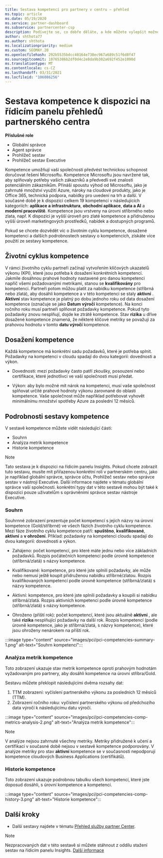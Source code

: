 ```yaml
---
title: Sestava kompetencí pro partnery v centru – přehled
ms.topic: article
ms.date: 05/19/2020
ms.service: partner-dashboard
ms.subservice: partnercenter-csp
description: Podívejte se, co dobře děláte, a kde můžete vylepšit možnosti kompetence Microsoftu, úrovně kompetence a nabídky, které vám pomůžou doručovat řešení Microsoftu.
author: shthota77
ms.author: shthota
ms.localizationpriority: medium
ms.custom: SEOMAY.20
ms.openlocfilehash: 292b5535bdcc40164e738ec967a689c51f6d8f47
ms.sourcegitcommit: 10765386b2df0d4c2e8da9b302a692f452e1090d
ms.translationtype: MT
ms.contentlocale: cs-CZ
ms.lasthandoff: 03/31/2021
ms.locfileid: "106086256"
---
```

# <a name="competencies-report-available-from-the-partner-center-insights-dashboard"></a>Sestava kompetence k dispozici na řídicím panelu přehledů partnerského centra

**Příslušné role**

- Globální správce
- Agent správce
- Prohlížeč sestav
- Prohlížeč sestav Executive

Kompetence umožňují vaší společnosti předvést technickou schopnost doručovat řešení Microsoftu. Kompetence Microsoftu jsou navržené tak, aby splňovaly potřeby vašich zákazníků a předvedli své znalosti potenciálním zákazníkům. Přináší spoustu výhod od Microsoftu, jako je zahrnuté množství využití Azure, nároky na cloudové produkty, jako je Office 365, technická podpora, nabídky pro uvedení na trh a další. V současné době je k dispozici celkem 19 kompetencí v následujících kategoriích: **aplikace a infrastruktura**, **obchodní aplikace**, **data a AI** a **moderní pracoviště**. Kompetence jsou vrstveny na úrovni stříbrného nebo zlata, např. K dispozici je vyšší úroveň pro zlaté kompetence a přidruženou vyšší úroveň marketingových prostředků, nabídek a dostupných programů.  

Pokud se chcete dozvědět víc o životním cyklu kompetence, dosažené kompetenci a dalších podrobnostech sestavy o kompetencích, získáte více použití ze sestavy kompetence.

## <a name="competency-life-cycle"></a>Životní cyklus kompetence

V rámci životního cyklu partneři začínají vytvořením klíčových ukazatelů výkonu (KPI), které jsou potřeba k dosažení konkrétních kompetencí. Jakmile dosáhnou prahové hodnoty nastavené pro danou kompetenci napříč všemi požadovanými metrikami, stanou se **kvalifikovány** pro kompetenci. Partneři potom můžou platit za nabídku kompetence (stříbrná nebo zlatá), aby dosáhli kompetence a v této kompetenci se staly **aktivní** . **Aktivní** stav kompetence je platný po dobu jednoho roku od data dosažení kompetence (označuje se jako **Datum výročí** kompetence). Na konci ročního roku musí partneři splňovat požadavky kompetence. Pokud tyto požadavky znovu nesplňují, dojde ke ztrátě kompetence. Stav **rizika** u dříve dosažené kompetence znamená, že některé klíčové metriky se považují za prahovou hodnotu v tomto **datu výročí** kompetence.

## <a name="competency-attainment"></a>Dosažení kompetence

Každá kompetence má konkrétní sadu požadavků, které je potřeba splnit. Požadavky na kompetenci v cloudu spadají do dvou kategorií: dovednosti a výkon.

- Dovednosti: mezi požadavky často patří zkoušky, posouzení nebo certifikace, které jednotlivci ve vaší společnosti musí předat.

- Výkon: aby bylo možné mít nárok na kompetenci, musí vaše společnost splňovat určité prahové hodnoty výkonu zarovnané do oblasti kompetence. Vaše společnost může například potřebovat vyhovět minimálnímu množství spotřeby Azure za poslední 12 měsíců.

## <a name="competencies-report-details"></a>Podrobnosti sestavy kompetence

V sestavě kompetence můžete vidět následující části:

- Souhrn
- Analýza metrik kompetence
- Historie kompetence

 > [!NOTE]
 > Tato sestava je k dispozici na řídicím panelu Insights. Pokud chcete zobrazit tuto sestavu, musíte mít přiřazenou konkrétní roli v partnerském centru, jako je například globální správce, správce účtu, Prohlížeč sestav nebo správce sestav v nástroji Executive. Další informace najdete v tématu globální správce vaší společnosti. konkrétní typy dat v této sestavě mohou být také k dispozici pouze uživatelům s oprávněními správce sestav nástroje Executive.

### <a name="summary"></a>Souhrn

Souhrnné zobrazení prezentuje počet kompetencí s jejich názvy na úrovni kompetence (Gold/stříbrné) ve všech fázích životního cyklu kompetence. Mezi fáze životního cyklu kompetence patří: **spuštěno**, **kvalifikované**, **aktivní** a **v ohrožení**. Příklad: požadavky na kompetenci cloudu spadají do dvou kategorií: dovednosti a výkon.

- Zahájeno: počet kompetencí, pro které máte jednu nebo více základních požadavků.
Rozpis počátečních kompetencí podle úrovně kompetence (stříbrná/zlatá) s názvy kompetence.

- Kvalifikované: kompetence, pro které jste splnili požadavky, ale může nebo nemusí ještě koupit přidruženou nabídku stříbrné/zlatou. Rozpis kvalifikovaných kompetencí podle úrovně kompetence (stříbrná/zlatá) s názvy kompetence.

- Aktivní: kompetence, pro které jste splnili požadavky a koupili si nabídku stříbrná/zlatá. Rozpis aktivních kompetencí podle úrovně kompetence (stříbrná/zlatá) s názvy kompetence.

- Ohroženo (příští rok): počet kompetencí, které jsou aktuálně **aktivní** , ale také **rizika** nesplňující požadavky na další rok.
Rozpis kompetencí (podle úrovně kompetence, jako je stříbrná/zlatá, s názvy kompetence), které jsou ohroženy nenárokem na příští rok.

:::image type="content" source="images/pci/pci-competencies-summary-1.png" alt-text="Souhrn kompetencí":::

### <a name="competency-metric-analysis"></a>Analýza metrik kompetence

Toto zobrazení ukazuje stav metrik kompetence oproti prahovým hodnotám vyžadovaným pro partnery, aby dosáhli kompetence na úrovni stříbra/Gold. 

Sestavu můžete překlopit následujícími dvěma rozsahy dat:

1. TTM zobrazení: vyčíslení partnerského výkonu za posledních 12 měsíců (TTM).
2. Zobrazení ročního roku: vyčíslení partnerského výkonu od předchozího data výročí k následujícímu datu výročí.

:::image type="content" source="images/pci/pci-competencies-comp-metrics-analysis-2.png" alt-text="Analýza metrik kompetence":::

> [!NOTE]
 > V analýze nejsou zahrnuté všechny metriky. Metriky přidružené k učení a certifikaci v současné době nejsou v sestavě kompetence podporovány. V analýze metriky pro stav **aktivní** kompetence se v současnosti nepodporují kompetence cloudových Business Applications (certifikátů).

### <a name="competency-history"></a>Historie kompetence

Toto zobrazení ukazuje podrobnou tabulku všech kompetencí, které jste doposud dosáhli, s úrovní kompetence a kompetencí.

:::image type="content" source="images/pci/pci-competencies-comp-history-3.png" alt-text="Historie kompetence":::

## <a name="next-steps"></a>Další kroky

- Další sestavy najdete v tématu [Přehled služby partner Center](partner-center-insights.md).

>[!NOTE] 
> Nezpracovaných dat v této sestavě si můžete stáhnout z oddílu stažení sestav na řídicím panelu Insights. [Další informace](pci-download-reports.md) 
